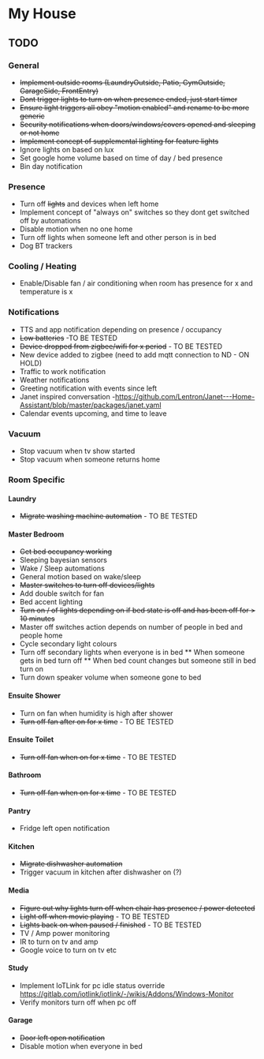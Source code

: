 # My House

## TODO

### General
* ~~Implement outside rooms (LaundryOutside, Patio, GymOutside, GarageSide, FrontEntry)~~
* ~~Dont trigger lights to turn on when presence ended, just start timer~~
* ~~Ensure light triggers all obey "motion enabled" and rename to be more generic~~
* ~~Security notifications when doors/windows/covers opened and sleeping or not home~~
* ~~Implement concept of supplemental lighting for feature lights~~
* Ignore lights on based on lux
* Set google home volume based on time of day / bed presence
* Bin day notification

### Presence
* Turn off ~~lights~~ and devices when left home
* Implement concept of "always on" switches so they dont get switched off by automations
* Disable motion when no one home
* Turn off lights when someone left and other person is in bed
* Dog BT trackers

### Cooling / Heating
* Enable/Disable fan / air conditioning when room has presence for x and temperature is x

### Notifications
* TTS and app notification depending on presence / occupancy
* ~~Low batteries~~ -TO BE TESTED
* ~~Device dropped from zigbee/wifi for x period~~ - TO BE TESTED
* New device added to zigbee (need to add mqtt connection to ND - ON HOLD) 
* Traffic to work notification
* Weather notifications
* Greeting notification with events since left
* Janet inspired conversation -https://github.com/Lentron/Janet---Home-Assistant/blob/master/packages/janet.yaml
* Calendar events upcoming, and time to leave

### Vacuum
* Stop vacuum when tv show started
* Stop vacuum when someone returns home

### Room Specific

#### Laundry
* ~~Migrate washing machine automation~~ - TO BE TESTED

#### Master Bedroom
* ~~Get bed occupancy working~~
* Sleeping bayesian sensors
* Wake / Sleep automations
* General motion based on wake/sleep
* ~~Master switches to turn off devices/lights~~
* Add double switch for fan
* Bed accent lighting
* ~~Turn on / of lights depending on if bed state is off and has been off for > 10 minutes~~
* Master off switches action depends on number of people in bed and people home
* Cycle secondary light colours
* Turn off secondary lights when everyone is in bed
** When someone gets in bed turn off
** When bed count changes but someone still in bed turn on
* Turn down speaker volume when someone gone to bed

#### Ensuite Shower
* Turn on fan when humidity is high after shower
* ~~Turn off fan after on for x time~~  - TO BE TESTED

#### Ensuite Toilet
* ~~Turn off fan when on for x time~~ - TO BE TESTED

#### Bathroom
* ~~Turn off fan when on for x time~~ - TO BE TESTED

#### Pantry
* Fridge left open notification

#### Kitchen
* ~~Migrate dishwasher automation~~
* Trigger vacuum in kitchen after dishwasher on (?)

#### Media
* ~~Figure out why lights turn off when chair has presence / power detected~~
* ~~Light off when movie playing~~ - TO BE TESTED
* ~~Lights back on when paused / finished~~ - TO BE TESTED
* TV / Amp power monitoring
* IR to turn on tv and amp
* Google voice to turn on tv etc

#### Study
* Implement IoTLink for pc idle status override https://gitlab.com/iotlink/iotlink/-/wikis/Addons/Windows-Monitor
* Verify monitors turn off when pc off

#### Garage
* ~~Door left open notification~~
* Disable motion when everyone in bed